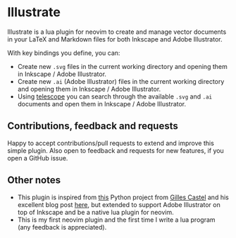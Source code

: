 # Illustrate

Illustrate is a lua plugin for neovim to create and manage vector documents in
your LaTeX and Markdown files for both Inkscape and Adobe Illustrator.

With key bindings you define, you can:

* Create new `.svg` files in the current working directory and opening them in Inkscape / Adobe Illustrator.
* Create new `.ai` (Adobe Illustrator) files in the current working directory and opening them in Inkscape / Adobe Illustrator.
* Using [telescope](https://github.com/nvim-telescope/telescope.nvim) you can search through the
  available `.svg` and `.ai` documents and open them in Inkscape / Adobe Illustrator.

## Contributions, feedback and requests

Happy to accept contributions/pull requests to extend and improve this simple 
plugin. Also open to feedback and requests for new features, if you open a 
GitHub issue.

## Other notes

* This plugin is inspired from [this](https://github.com/gillescastel/inkscape-figures) Python project from [Gilles Castel](https://github.com/gillescastel) and his excellent blog post [here](https://castel.dev/post/lecture-notes-2/), but extended to support Adobe Illustrator on top of Inkscape and be a native lua plugin for neovim.
* This is my first neovim plugin and the first time I write a lua program (any feedback is appreciated).

